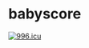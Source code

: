 # babyscore
<a href="https://996.icu"><img src="https://img.shields.io/badge/link-996.icu-red.svg" alt="996.icu" /></a>
